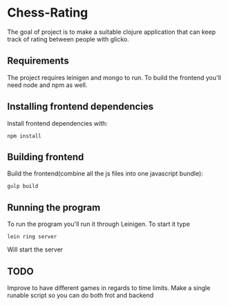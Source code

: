 # Chess-Rating

The goal of project is to make a suitable clojure application that can keep track of rating between people with glicko.

## Requirements

The project requires leinigen and mongo to run. To build the frontend you'll need node and npm as well.

## Installing frontend dependencies

Install frontend dependencies with:
```
npm install
```
## Building frontend
Build the frontend(combine all the js files into one javascript bundle):
```
gulp build
```

## Running the program

To run the program you'll run it through Leinigen. To start it type 

```
lein ring server
```

Will start the server

## TODO

Improve to have different games in regards to time limits.
Make a single runable script so you can do both frot and backend 
